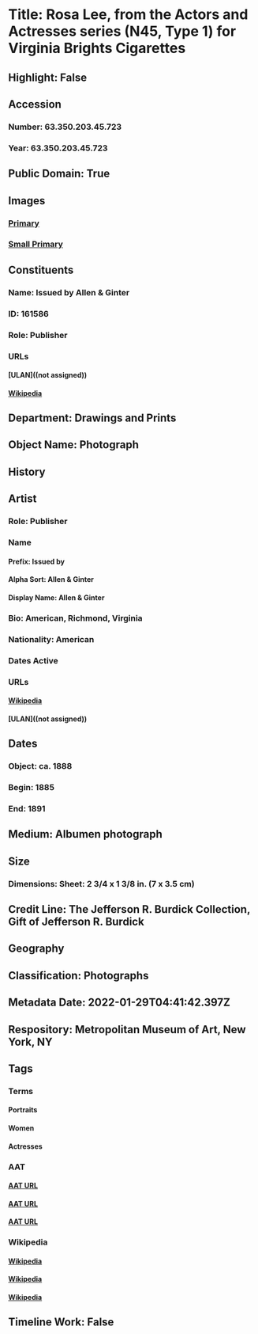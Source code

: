 # Title: Rosa Lee, from the Actors and Actresses series (N45, Type 1) for Virginia Brights Cigarettes
## Highlight: False
## Accession
### Number: 63.350.203.45.723
### Year: 63.350.203.45.723
## Public Domain: True
## Images
### [Primary](https://images.metmuseum.org/CRDImages/dp/original/DP830473.jpg)
### [Small Primary](https://images.metmuseum.org/CRDImages/dp/web-large/DP830473.jpg)
## Constituents
### Name: Issued by Allen &amp; Ginter
### ID: 161586
### Role: Publisher
### URLs
#### [ULAN]((not assigned))
#### [Wikipedia](https://www.wikidata.org/wiki/Q4731490)
## Department: Drawings and Prints
## Object Name: Photograph
## History
## Artist
### Role: Publisher
### Name
#### Prefix: Issued by
#### Alpha Sort: Allen & Ginter
#### Display Name: Allen & Ginter
### Bio: American, Richmond, Virginia
### Nationality: American
### Dates Active
### URLs
#### [Wikipedia](https://www.wikidata.org/wiki/Q4731490)
#### [ULAN]((not assigned))
## Dates
### Object: ca. 1888
### Begin: 1885
### End: 1891
## Medium: Albumen photograph
## Size
### Dimensions: Sheet: 2 3/4 x 1 3/8 in. (7 x 3.5 cm)
## Credit Line: The Jefferson R. Burdick Collection, Gift of Jefferson R. Burdick
## Geography
## Classification: Photographs
## Metadata Date: 2022-01-29T04:41:42.397Z
## Respository: Metropolitan Museum of Art, New York, NY
## Tags
### Terms
#### Portraits
#### Women
#### Actresses
### AAT
#### [AAT URL](http://vocab.getty.edu/page/aat/300015637)
#### [AAT URL](http://vocab.getty.edu/page/aat/300025943)
#### [AAT URL](http://vocab.getty.edu/page/aat/300025658)
### Wikipedia
#### [Wikipedia]()
#### [Wikipedia]()
#### [Wikipedia]()
## Timeline Work: False